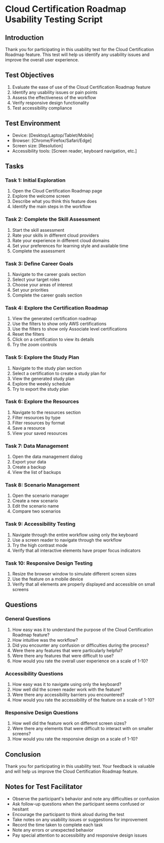 # Cloud Certification Roadmap Usability Testing Script

## Introduction

Thank you for participating in this usability test for the Cloud Certification Roadmap feature. This test will help us identify any usability issues and improve the overall user experience.

## Test Objectives

1. Evaluate the ease of use of the Cloud Certification Roadmap feature
2. Identify any usability issues or pain points
3. Assess the effectiveness of the workflow
4. Verify responsive design functionality
5. Test accessibility compliance

## Test Environment

- Device: [Desktop/Laptop/Tablet/Mobile]
- Browser: [Chrome/Firefox/Safari/Edge]
- Screen size: [Resolution]
- Accessibility tools: [Screen reader, keyboard navigation, etc.]

## Tasks

### Task 1: Initial Exploration

1. Open the Cloud Certification Roadmap page
2. Explore the welcome screen
3. Describe what you think this feature does
4. Identify the main steps in the workflow

### Task 2: Complete the Skill Assessment

1. Start the skill assessment
2. Rate your skills in different cloud providers
3. Rate your experience in different cloud domains
4. Set your preferences for learning style and available time
5. Complete the assessment

### Task 3: Define Career Goals

1. Navigate to the career goals section
2. Select your target roles
3. Choose your areas of interest
4. Set your priorities
5. Complete the career goals section

### Task 4: Explore the Certification Roadmap

1. View the generated certification roadmap
2. Use the filters to show only AWS certifications
3. Use the filters to show only Associate level certifications
4. Reset the filters
5. Click on a certification to view its details
6. Try the zoom controls

### Task 5: Explore the Study Plan

1. Navigate to the study plan section
2. Select a certification to create a study plan for
3. View the generated study plan
4. Explore the weekly schedule
5. Try to export the study plan

### Task 6: Explore the Resources

1. Navigate to the resources section
2. Filter resources by type
3. Filter resources by format
4. Save a resource
5. View your saved resources

### Task 7: Data Management

1. Open the data management dialog
2. Export your data
3. Create a backup
4. View the list of backups

### Task 8: Scenario Management

1. Open the scenario manager
2. Create a new scenario
3. Edit the scenario name
4. Compare two scenarios

### Task 9: Accessibility Testing

1. Navigate through the entire workflow using only the keyboard
2. Use a screen reader to navigate through the workflow
3. Try the high contrast mode
4. Verify that all interactive elements have proper focus indicators

### Task 10: Responsive Design Testing

1. Resize the browser window to simulate different screen sizes
2. Use the feature on a mobile device
3. Verify that all elements are properly displayed and accessible on small screens

## Questions

### General Questions

1. How easy was it to understand the purpose of the Cloud Certification Roadmap feature?
2. How intuitive was the workflow?
3. Did you encounter any confusion or difficulties during the process?
4. Were there any features that were particularly helpful?
5. Were there any features that were difficult to use?
6. How would you rate the overall user experience on a scale of 1-10?

### Accessibility Questions

1. How easy was it to navigate using only the keyboard?
2. How well did the screen reader work with the feature?
3. Were there any accessibility barriers you encountered?
4. How would you rate the accessibility of the feature on a scale of 1-10?

### Responsive Design Questions

1. How well did the feature work on different screen sizes?
2. Were there any elements that were difficult to interact with on smaller screens?
3. How would you rate the responsive design on a scale of 1-10?

## Conclusion

Thank you for participating in this usability test. Your feedback is valuable and will help us improve the Cloud Certification Roadmap feature.

## Notes for Test Facilitator

- Observe the participant's behavior and note any difficulties or confusion
- Ask follow-up questions when the participant seems confused or hesitant
- Encourage the participant to think aloud during the test
- Take notes on any usability issues or suggestions for improvement
- Record the time taken to complete each task
- Note any errors or unexpected behavior
- Pay special attention to accessibility and responsive design issues